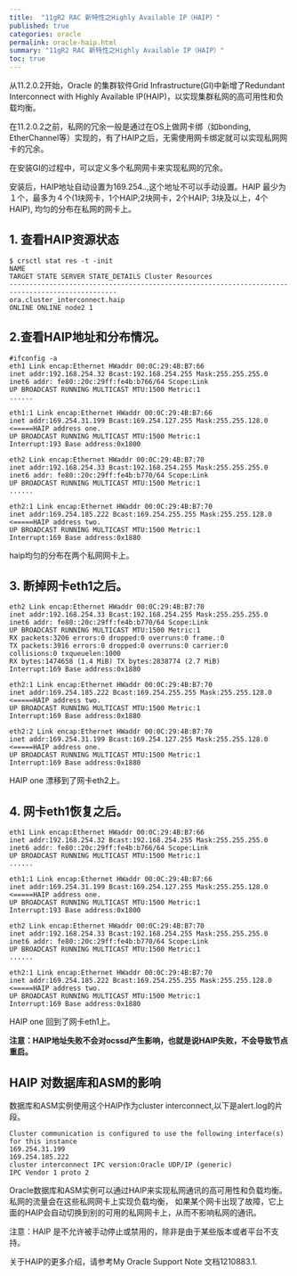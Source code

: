 ```yaml
---
title:  "11gR2 RAC 新特性之Highly Available IP（HAIP）"
published: true
categories: oracle
permalink: oracle-haip.html
summary: "11gR2 RAC 新特性之Highly Available IP（HAIP）"
toc: true
---
```


从11.2.0.2开始，Oracle 的集群软件Grid Infrastructure(GI)中新增了Redundant Interconnect with Highly Available IP(HAIP)，以实现集群私网的高可用性和负载均衡。

在11.2.0.2之前，私网的冗余一般是通过在OS上做网卡绑（如bonding, EtherChannel等）实现的，有了HAIP之后，无需使用网卡绑定就可以实现私网网卡的冗余。

在安装GI的过程中，可以定义多个私网网卡来实现私网的冗余。

安装后，HAIP地址自动设置为169.254.*.*,这个地址不可以手动设置。HAIP 最少为１个，最多为４个(1块网卡，1个HAIP;2块网卡，2个HAIP; 3块及以上，4个HAIP), 均匀的分布在私网的网卡上。

## 1. 查看HAIP资源状态
```
$ crsctl stat res -t -init
NAME
TARGET STATE SERVER STATE_DETAILS Cluster Resources
-------------------------------------------------------------------------------------------------
ora.cluster_interconnect.haip
ONLINE ONLINE node2 1
```
## 2.查看HAIP地址和分布情况。
```
#ifconfig -a
eth1 Link encap:Ethernet HWaddr 00:0C:29:4B:B7:66
inet addr:192.168.254.32 Bcast:192.168.254.255 Mask:255.255.255.0
inet6 addr: fe80::20c:29ff:fe4b:b766/64 Scope:Link
UP BROADCAST RUNNING MULTICAST MTU:1500 Metric:1
......

eth1:1 Link encap:Ethernet HWaddr 00:0C:29:4B:B7:66
inet addr:169.254.31.199 Bcast:169.254.127.255 Mask:255.255.128.0 <=====HAIP address one.
UP BROADCAST RUNNING MULTICAST MTU:1500 Metric:1
Interrupt:193 Base address:0x1800

eth2 Link encap:Ethernet HWaddr 00:0C:29:4B:B7:70
inet addr:192.168.254.33 Bcast:192.168.254.255 Mask:255.255.255.0
inet6 addr: fe80::20c:29ff:fe4b:b770/64 Scope:Link
UP BROADCAST RUNNING MULTICAST MTU:1500 Metric:1
......

eth2:1 Link encap:Ethernet HWaddr 00:0C:29:4B:B7:70
inet addr:169.254.185.222 Bcast:169.254.255.255 Mask:255.255.128.0 <=====HAIP address two.
UP BROADCAST RUNNING MULTICAST MTU:1500 Metric:1
Interrupt:169 Base address:0x1880
```
haip均匀的分布在两个私网网卡上。

## 3. 断掉网卡eth1之后。
```
eth2 Link encap:Ethernet HWaddr 00:0C:29:4B:B7:70
inet addr:192.168.254.33 Bcast:192.168.254.255 Mask:255.255.255.0
inet6 addr: fe80::20c:29ff:fe4b:b770/64 Scope:Link
UP BROADCAST RUNNING MULTICAST MTU:1500 Metric:1
RX packets:3206 errors:0 dropped:0 overruns:0 frame.:0
TX packets:3916 errors:0 dropped:0 overruns:0 carrier:0
collisions:0 txqueuelen:1000
RX bytes:1474658 (1.4 MiB) TX bytes:2838774 (2.7 MiB)
Interrupt:169 Base address:0x1880

eth2:1 Link encap:Ethernet HWaddr 00:0C:29:4B:B7:70
inet addr:169.254.185.222 Bcast:169.254.255.255 Mask:255.255.128.0 <=====HAIP address two.
UP BROADCAST RUNNING MULTICAST MTU:1500 Metric:1
Interrupt:169 Base address:0x1880

eth2:2 Link encap:Ethernet HWaddr 00:0C:29:4B:B7:70
inet addr:169.254.31.199 Bcast:169.254.127.255 Mask:255.255.128.0 <=====HAIP address one.
UP BROADCAST RUNNING MULTICAST MTU:1500 Metric:1
Interrupt:169 Base address:0x1880
```
HAIP one 漂移到了网卡eth2上。

## 4. 网卡eth1恢复之后。
```
eth1 Link encap:Ethernet HWaddr 00:0C:29:4B:B7:66
inet addr:192.168.254.32 Bcast:192.168.254.255 Mask:255.255.255.0
inet6 addr: fe80::20c:29ff:fe4b:b766/64 Scope:Link
UP BROADCAST RUNNING MULTICAST MTU:1500 Metric:1
......

eth1:1 Link encap:Ethernet HWaddr 00:0C:29:4B:B7:66
inet addr:169.254.31.199 Bcast:169.254.127.255 Mask:255.255.128.0 <=====HAIP address one.
UP BROADCAST RUNNING MULTICAST MTU:1500 Metric:1
Interrupt:193 Base address:0x1800

eth2 Link encap:Ethernet HWaddr 00:0C:29:4B:B7:70
inet addr:192.168.254.33 Bcast:192.168.254.255 Mask:255.255.255.0
inet6 addr: fe80::20c:29ff:fe4b:b770/64 Scope:Link
UP BROADCAST RUNNING MULTICAST MTU:1500 Metric:1
......

eth2:1 Link encap:Ethernet HWaddr 00:0C:29:4B:B7:70
inet addr:169.254.185.222 Bcast:169.254.255.255 Mask:255.255.128.0 <=====HAIP address two.
UP BROADCAST RUNNING MULTICAST MTU:1500 Metric:1
Interrupt:169 Base address:0x1880
```
HAIP one 回到了网卡eth1上。

**注意：HAIP地址失败不会对ocssd产生影响，也就是说HAIP失败，不会导致节点重启。**

## HAIP 对数据库和ASM的影响

数据库和ASM实例使用这个HAIP作为cluster interconnect,以下是alert.log的片段。
```
Cluster communication is configured to use the following interface(s) for this instance
169.254.31.199
169.254.185.222
cluster interconnect IPC version:Oracle UDP/IP (generic)
IPC Vendor 1 proto 2
```
Oracle数据库和ASM实例可以通过HAIP来实现私网通讯的高可用性和负载均衡。私网的流量会在这些私网网卡上实现负载均衡，
如果某个网卡出现了故障，它上面的HAIP会自动切换到别的可用的私网网卡上，从而不影响私网的通讯。

注意：HAIP 是不允许被手动停止或禁用的，除非是由于某些版本或者平台不支持。

关于HAIP的更多介绍，请参考My Oracle Support Note 文档1210883.1.